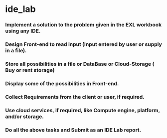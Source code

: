 # ide_lab

### Implement a solution to the problem given in the EXL workbook using any IDE.
### Design Front-end to read input (Input entered by user or supply in a file).
### Store all possibilities in a file or DataBase or Cloud-Storage ( Buy or rent storage)
### Display some of the possibilities in Front-end.
### Collect Requirements from the client or user, if required.  
### Use cloud services, if required, like Compute engine, platform, and/or storage.
### Do all the above tasks and Submit as an IDE Lab report.

